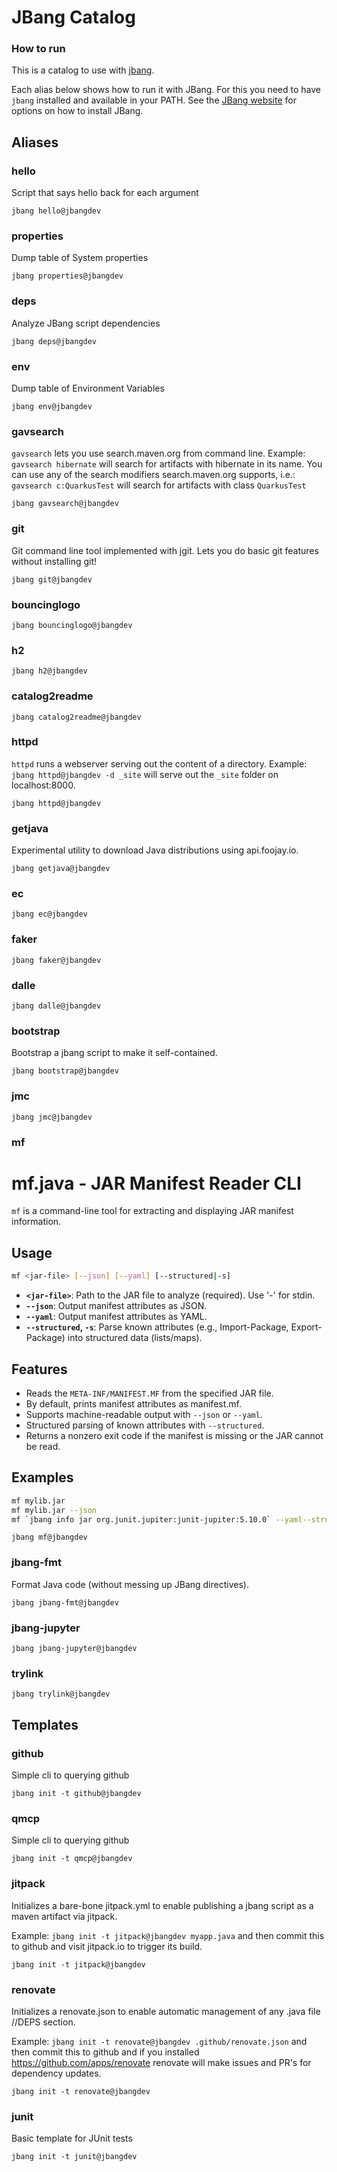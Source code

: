 # JBang Catalog



### How to run

This is a catalog to use with [jbang](https://jbang.dev).

Each alias below shows how to run it with JBang.
For this you need to have `jbang` installed and available in your PATH.
See the [JBang website](https://jbang.dev/download) for options on how to install JBang.

## Aliases


### hello

Script that says hello back for each argument

 ```
 jbang hello@jbangdev
 ```

### properties

Dump table of System properties

 ```
 jbang properties@jbangdev
 ```

### deps

Analyze JBang script dependencies

 ```
 jbang deps@jbangdev
 ```

### env

Dump table of Environment Variables

 ```
 jbang env@jbangdev
 ```

### gavsearch

`gavsearch` lets you use search.maven.org from command line.
Example: `gavsearch hibernate` will search for artifacts with hibernate in its name.
You can use any of the search modifiers search.maven.org supports, i.e.:
`gavsearch c:QuarkusTest` will search for artifacts with class `QuarkusTest`

 ```
 jbang gavsearch@jbangdev
 ```

### git

Git command line tool implemented with jgit. Lets you do basic git features without installing git!

 ```
 jbang git@jbangdev
 ```

### bouncinglogo



 ```
 jbang bouncinglogo@jbangdev
 ```

### h2



 ```
 jbang h2@jbangdev
 ```

### catalog2readme



 ```
 jbang catalog2readme@jbangdev
 ```

### httpd

`httpd` runs a webserver serving out the content of a directory.
Example: `jbang httpd@jbangdev -d _site` will serve out the `_site` folder on localhost:8000.

 ```
 jbang httpd@jbangdev
 ```

### getjava

Experimental utility to download Java distributions using api.foojay.io.

 ```
 jbang getjava@jbangdev
 ```

### ec



 ```
 jbang ec@jbangdev
 ```

### faker



 ```
 jbang faker@jbangdev
 ```

### dalle



 ```
 jbang dalle@jbangdev
 ```

### bootstrap

Bootstrap a jbang script to make it self-contained.

 ```
 jbang bootstrap@jbangdev
 ```

### jmc



 ```
 jbang jmc@jbangdev
 ```

### mf

# mf.java - JAR Manifest Reader CLI

`mf` is a command-line tool for extracting and displaying JAR manifest information.

## Usage

```sh
mf <jar-file> [--json] [--yaml] [--structured|-s]
```

- **`<jar-file>`**: Path to the JAR file to analyze (required). Use '-' for stdin.
- **`--json`**: Output manifest attributes as JSON.
- **`--yaml`**: Output manifest attributes as YAML.
- **`--structured`, `-s`**: Parse known attributes (e.g., Import-Package, Export-Package) into structured data (lists/maps).

## Features

- Reads the `META-INF/MANIFEST.MF` from the specified JAR file.
- By default, prints manifest attributes as manifest.mf.
- Supports machine-readable output with `--json` or `--yaml`.
- Structured parsing of known attributes with `--structured`.
- Returns a nonzero exit code if the manifest is missing or the JAR cannot be read.

## Examples

```sh
mf mylib.jar
mf mylib.jar --json
mf `jbang info jar org.junit.jupiter:junit-jupiter:5.10.0` --yaml--structured
```

 ```
 jbang mf@jbangdev
 ```

### jbang-fmt

Format Java code (without messing up JBang directives).

 ```
 jbang jbang-fmt@jbangdev
 ```

### jbang-jupyter



 ```
 jbang jbang-jupyter@jbangdev
 ```

### trylink



 ```
 jbang trylink@jbangdev
 ```

## Templates


### github

Simple cli to querying github

 ```
 jbang init -t github@jbangdev
 ```

### qmcp

Simple cli to querying github

 ```
 jbang init -t qmcp@jbangdev
 ```

### jitpack

Initializes a bare-bone jitpack.yml to enable publishing a jbang script as a maven artifact via jitpack.

Example: `jbang init -t jitpack@jbangdev myapp.java` and then commit this to github and visit jitpack.io to trigger its build.

 ```
 jbang init -t jitpack@jbangdev
 ```

### renovate

Initializes a renovate.json to enable automatic management of any .java file //DEPS section.

Example: `jbang init -t renovate@jbangdev .github/renovate.json` and then commit this to github and if you installed https://github.com/apps/renovate renovate will make issues and PR's for dependency updates.

 ```
 jbang init -t renovate@jbangdev
 ```

### junit

Basic template for JUnit tests

 ```
 jbang init -t junit@jbangdev
 ```

